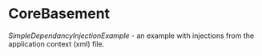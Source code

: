 # CoreBasement

*SimpleDependancyInjectionExample* - an example with injections from the application context (xml) file. 
